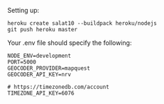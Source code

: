 Setting up:

```
heroku create salat10 --buildpack heroku/nodejs
git push heroku master
```

Your .env file should specify the following:

```
NODE_ENV=development
PORT=5000
GEOCODER_PROVIDER=mapquest
GEOCODER_API_KEY=nrv

# https://timezonedb.com/account
TIMEZONE_API_KEY=6076
```
